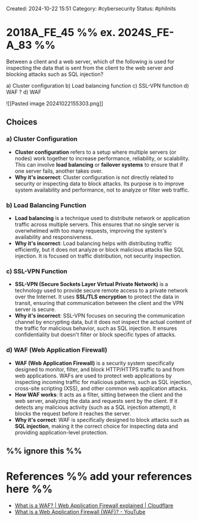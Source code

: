 Created: 2024-10-22 15:51
Category: #cybersecurity 
Status: #philnits



# 2018A_FE_45 %% ex. 2024S_FE-A_83 %%

Between a client and a web server, which of the following is used for inspecting the data that is sent from the client to the web server and blocking attacks such as SQL injection?

a) Cluster configuration
b) Load balancing function 
c) SSL-VPN function
d) WAF 
? 
d) WAF 

![[Pasted image 20241022155303.png]]

## Choices 

### a) Cluster Configuration

- **Cluster configuration** refers to a setup where multiple servers (or nodes) work together to increase performance, reliability, or scalability. This can involve **load balancing** or **failover systems** to ensure that if one server fails, another takes over.
- **Why it's incorrect**: Cluster configuration is not directly related to security or inspecting data to block attacks. Its purpose is to improve system availability and performance, not to analyze or filter web traffic.

### b) Load Balancing Function

- **Load balancing** is a technique used to distribute network or application traffic across multiple servers. This ensures that no single server is overwhelmed with too many requests, improving the system's availability and responsiveness.
- **Why it's incorrect**: Load balancing helps with distributing traffic efficiently, but it does not analyze or block malicious attacks like SQL injection. It is focused on traffic distribution, not security inspection.

### c) SSL-VPN Function

- **SSL-VPN (Secure Sockets Layer Virtual Private Network)** is a technology used to provide secure remote access to a private network over the Internet. It uses **SSL/TLS encryption** to protect the data in transit, ensuring that communication between the client and the VPN server is secure.
- **Why it's incorrect**: SSL-VPN focuses on securing the communication channel by encrypting data, but it does not inspect the actual content of the traffic for malicious behavior, such as SQL injection. It ensures confidentiality but doesn't filter or block specific types of attacks.

### d) WAF (Web Application Firewall)

- **WAF (Web Application Firewall)** is a security system specifically designed to monitor, filter, and block HTTP/HTTPS traffic to and from web applications. WAFs are used to protect web applications by inspecting incoming traffic for malicious patterns, such as SQL injection, cross-site scripting (XSS), and other common web application attacks.
- **How WAF works**: It acts as a filter, sitting between the client and the web server, analyzing the data and requests sent by the client. If it detects any malicious activity (such as a SQL injection attempt), it blocks the request before it reaches the server.
- **Why it's correct**: WAF is specifically designed to block attacks such as **SQL injection**, making it the correct choice for inspecting data and providing application-level protection.



%% ignore this %%
---









# References %% add your references here %%
- [What is a WAF? | Web Application Firewall explained | Cloudflare](https://www.cloudflare.com/learning/ddos/glossary/web-application-firewall-waf/)
- [What is a Web Application Firewall (WAF)? - YouTube](https://youtu.be/p8CQcF_9280?feature=shared)